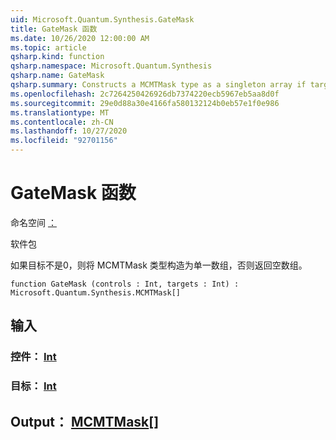 ```yaml
---
uid: Microsoft.Quantum.Synthesis.GateMask
title: GateMask 函数
ms.date: 10/26/2020 12:00:00 AM
ms.topic: article
qsharp.kind: function
qsharp.namespace: Microsoft.Quantum.Synthesis
qsharp.name: GateMask
qsharp.summary: Constructs a MCMTMask type as a singleton array if targets is not 0, otherwise returns an empty array.
ms.openlocfilehash: 2c7264250426926db7374220ecb5967eb5aa8d0f
ms.sourcegitcommit: 29e0d88a30e4166fa580132124b0eb57e1f0e986
ms.translationtype: MT
ms.contentlocale: zh-CN
ms.lasthandoff: 10/27/2020
ms.locfileid: "92701156"
---
```

# <a name="gatemask-function"></a>GateMask 函数

命名空间 [：](xref:Microsoft.Quantum.Synthesis)

软件包 [](https://nuget.org/packages/)


如果目标不是0，则将 MCMTMask 类型构造为单一数组，否则返回空数组。

```qsharp
function GateMask (controls : Int, targets : Int) : Microsoft.Quantum.Synthesis.MCMTMask[]
```


## <a name="input"></a>输入

### <a name="controls--int"></a>控件： [Int](xref:microsoft.quantum.lang-ref.int)




### <a name="targets--int"></a>目标： [Int](xref:microsoft.quantum.lang-ref.int)





## <a name="output--mcmtmask"></a>Output： [MCMTMask](xref:Microsoft.Quantum.Synthesis.MCMTMask)[]

